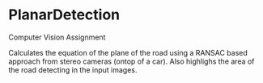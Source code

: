 # PlanarDetection
Computer Vision Assignment


Calculates the equation of the plane of the road using a RANSAC based approach from stereo cameras (ontop of a car).
Also highlighs the area of the road detecting in the input images.
